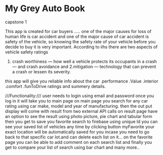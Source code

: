 # My Grey Auto Book
capstone 1

This app is created for car buyers .....
one of the major causes for loss of human life is car accident and
one of the major cause of car accident is safety of the vehicle,
so knowing the safety rate of your vehicle before you decide to buy it is very important.
According to iihs there are two aspects of vehicle safety ratings
1. crash worthiness — how well a vehicle protects its occupants in a crash — and crash avoidance and
2.mitigation — technology that can prevent a crash or lessen its severity.

this app will give you reliable info about the car
.performance
.Value
.interior
.comfort
.funToDrive
ratings and summery details.


///Functionality:///
user needs to login using email and password
once you log in it will take you to main page
on main page you search for any car rating using car make, model and year of manufacturing.
then the out put display will come with result from two external API calls
on result page have an option to see the result using photo picture, pie chart and tabular form then you get to save you favorite search to firebase using unique Id
you can see your saved list of vehicles any time by clicking button myFavorite
your exact location will be automatically saved for you incase you need to go back to that specific car lot.and can delete each list on it...
on the favorite page you can be able to add comment on each search list
and finally you get to compare your list of search using bar chart and many more..






